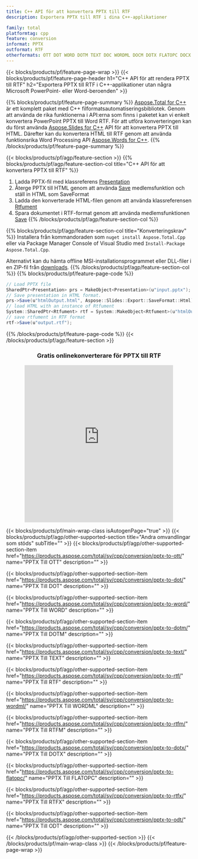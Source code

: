 ```yaml
---
title: C++ API för att konvertera PPTX till RTF
description: Exportera PPTX till RTF i dina C++-applikationer

family: total
platformtag: cpp
feature: conversion
informat: PPTX
outformat: RTF
otherformats: OTT DOT WORD DOTM TEXT DOC WORDML DOCM DOTX FLATOPC DOCX ODT
---
```

{{< blocks/products/pf/feature-page-wrap >}}
{{< blocks/products/pf/feature-page-header h1="C++ API för att rendera PPTX till RTF" h2="Exportera PPTX till RTF i C++-applikationer utan några Microsoft PowerPoint- eller Word-beroenden" >}}

{{% blocks/products/pf/feature-page-summary %}}
[Aspose.Total for C++](https://products.aspose.com/total/cpp/) är ett komplett paket med C++ filformatsautomatiseringsbibliotek. Genom att använda de rika funktionerna i API:erna som finns i paketet kan vi enkelt konvertera PowerPoint PPTX till Word RTF. För att utföra konverteringen kan du först använda [Aspose.Slides for C++](https://products.aspose.com/slides/cpp/) API för att konvertera PPTX till HTML. Därefter kan du konvertera HTML till RTF genom att använda funktionsrika Word Processing API [Aspose.Words for C++](https://products.aspose.com/words/cpp/). 
{{% /blocks/products/pf/feature-page-summary  %}}

{{< blocks/products/pf/agp/feature-section >}}
{{% blocks/products/pf/agp/feature-section-col title="C++ API för att konvertera PPTX till RTF" %}}
1. Ladda PPTX-fil med klassreferens [Presentation](https://reference.aspose.com/slides/cpp/class/aspose.slides.presentation)
2. Återge PPTX till HTML genom att använda [Save](https://reference.aspose.com/slides/cpp/class/aspose.slides.presentation#afcd59ec697bf05c10f78c3869de2ec9e) medlemsfunktion och ställ in HTML som SaveFormat
3. Ladda den konverterade HTML-filen genom att använda klassreferensen [Rtfument](https://reference.aspose.com/words/cpp/class/aspose.words.rtfument)
4. Spara dokumentet i RTF-format genom att använda medlemsfunktionen [Save](https://reference.aspose.com/words/cpp/class/aspose.words.rtfument#save_string)
{{% /blocks/products/pf/agp/feature-section-col %}}

{{% blocks/products/pf/agp/feature-section-col title="Konverteringskrav" %}}
Installera från kommandoraden som ```nuget install Aspose.Total.Cpp``` eller via Package Manager Console of Visual Studio med ```Install-Package Aspose.Total.Cpp```.

Alternativt kan du hämta offline MSI-installationsprogrammet eller DLL-filer i en ZIP-fil från [downloads](https://releases.aspose.comtotal/cpp).
{{% /blocks/products/pf/agp/feature-section-col %}}
{{% blocks/products/pf/feature-page-code %}}
```cs
// Load PPTX file
SharedPtr<Presentation> prs = MakeObject<Presentation>(u"input.pptx");
// Save presentation in HTML format.
prs->Save(u"htmlOutput.html", Aspose::Slides::Export::SaveFormat::Html);
// load HTML with an instance of Rtfument
System::SharedPtr<Rtfument> rtf = System::MakeObject<Rtfument>(u"htmlOutput.html");
// save rtfument in RTF format
rtf->Save(u"output.rtf"); 
```

{{% /blocks/products/pf/feature-page-code %}}
{{< /blocks/products/pf/agp/feature-section >}}
<div class="container-fluid agp-content bg-white aboutfile box-1 vh100 section nopbtm">
<div class=container>
<div class=row>
<div class="demobox tc col-md-12 padding-0" align="center">

<h3>Gratis onlinekonverterare för PPTX till RTF</h3>

<iframe style="border: none; height: 426px;" scrolling="no" src="https://total-conversion-app-65z5r2lp.qa.k8s.dynabic.com/?to=rtf&from=pptx" id="child-iframe" width="80%"></iframe>

</div></div>
</div></div>

{{< blocks/products/pf/main-wrap-class isAutogenPage="true" >}}
{{< blocks/products/pf/agp/other-supported-section title="Andra omvandlingar som stöds" subTitle="" >}}
{{< blocks/products/pf/agp/other-supported-section-item href="https://products.aspose.com/total/sv/cpp/conversion/pptx-to-ott/" name="PPTX Till OTT" description="" >}}

{{< blocks/products/pf/agp/other-supported-section-item href="https://products.aspose.com/total/sv/cpp/conversion/pptx-to-dot/" name="PPTX Till DOT" description="" >}}

{{< blocks/products/pf/agp/other-supported-section-item href="https://products.aspose.com/total/sv/cpp/conversion/pptx-to-word/" name="PPTX Till WORD" description="" >}}

{{< blocks/products/pf/agp/other-supported-section-item href="https://products.aspose.com/total/sv/cpp/conversion/pptx-to-dotm/" name="PPTX Till DOTM" description="" >}}

{{< blocks/products/pf/agp/other-supported-section-item href="https://products.aspose.com/total/sv/cpp/conversion/pptx-to-text/" name="PPTX Till TEXT" description="" >}}

{{< blocks/products/pf/agp/other-supported-section-item href="https://products.aspose.com/total/sv/cpp/conversion/pptx-to-rtf/" name="PPTX Till RTF" description="" >}}

{{< blocks/products/pf/agp/other-supported-section-item href="https://products.aspose.com/total/sv/cpp/conversion/pptx-to-wordml/" name="PPTX Till WORDML" description="" >}}

{{< blocks/products/pf/agp/other-supported-section-item href="https://products.aspose.com/total/sv/cpp/conversion/pptx-to-rtfm/" name="PPTX Till RTFM" description="" >}}

{{< blocks/products/pf/agp/other-supported-section-item href="https://products.aspose.com/total/sv/cpp/conversion/pptx-to-dotx/" name="PPTX Till DOTX" description="" >}}

{{< blocks/products/pf/agp/other-supported-section-item href="https://products.aspose.com/total/sv/cpp/conversion/pptx-to-flatopc/" name="PPTX Till FLATOPC" description="" >}}

{{< blocks/products/pf/agp/other-supported-section-item href="https://products.aspose.com/total/sv/cpp/conversion/pptx-to-rtfx/" name="PPTX Till RTFX" description="" >}}

{{< blocks/products/pf/agp/other-supported-section-item href="https://products.aspose.com/total/sv/cpp/conversion/pptx-to-odt/" name="PPTX Till ODT" description="" >}}


{{< /blocks/products/pf/agp/other-supported-section >}}
{{< /blocks/products/pf/main-wrap-class >}}
{{< /blocks/products/pf/feature-page-wrap >}}